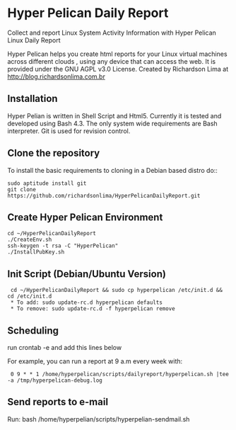 # Hyper Pelican Daily Report
Collect and report Linux System Activity Information with Hyper Pelican Linux Daily Report

Hyper Pelican helps you create html reports for your Linux virtual machines across different
clouds , using any device that can access the web. It is provided under the 
GNU AGPL v3.0 License. Created by Richardson Lima at http://blog.richardsonlima.com.br

Installation
------------

Hyper Pelian is written in Shell Script and Html5. Currently it is tested and developed using
Bash 4.3. The only system wide requirements are Bash interpreter. Git is used for revision control. 

Clone the repository
------------
To install the basic requirements to cloning in a Debian based distro do::

    sudo aptitude install git
    git clone https://github.com/richardsonlima/HyperPelicanDailyReport.git

Create Hyper Pelican Environment
------------

    cd ~/HyperPelicanDailyReport
    ./CreateEnv.sh
    ssh-keygen -t rsa -C "HyperPelican"
    ./InstallPubKey.sh
    
Init Script (Debian/Ubuntu Version)
------------
     cd ~/HyperPelicanDailyReport && sudo cp hyperpelican /etc/init.d && cd /etc/init.d
     * To add: sudo update-rc.d hyperpelican defaults
     * To remove: sudo update-rc.d -f hyperpelican remove
    
Scheduling
------------
run crontab -e and add this lines below

For example, you can run a report at 9 a.m every week with:

     0 9 * * 1 /home/hyperpelican/scripts/dailyreport/hyperpelican.sh |tee -a /tmp/hyperpelican-debug.log

Send reports to e-mail
------------
Run: 
     bash /home/hyperpelian/scripts/hyperpelian-sendmail.sh 

